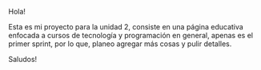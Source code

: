 Hola!

Esta es mi proyecto para la unidad 2, consiste en una página educativa enfocada a cursos de tecnología y programación en general, apenas es el primer sprint, por lo que, planeo agregar más cosas y pulir detalles.

Saludos!